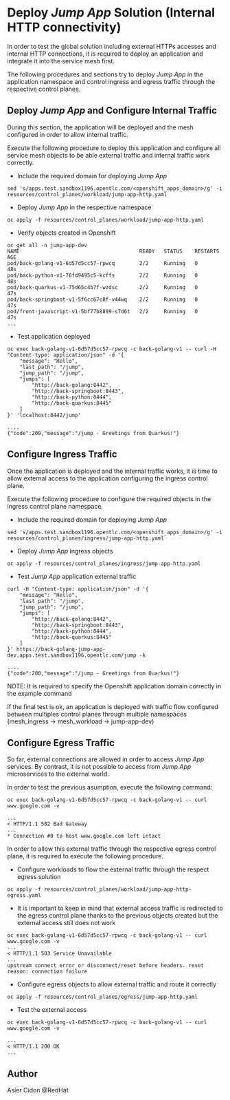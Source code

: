 # Deploy _Jump App_ Solution (Internal HTTP connectivity)

In order to test the global solution including external HTTPs accesses and internal HTTP connections, it is required to deploy an application and integrate it into the service mesh first.

The following procedures and sections try to deploy _Jump App_ in the application namespace and control ingress and egress traffic through the respective control planes.

## Deploy _Jump App_ and Configure Internal Traffic 

During this section, the application will be deployed and the mesh configured in order to allow internal traffic.

Execute the following procedure to deploy this application and configure all service mesh objects to be able external traffic and internal traffic work correctly.

- Include the required domain for deploying _Jump App_

```$bash
sed 's/apps.test.sandbox1196.opentlc.com/<openshift_apps_domain>/g' -i resources/control_planes/workload/jump-app-http.yaml
```

- Deploy _Jump App_ in the respective namespace

```$bash
oc apply -f resources/control_planes/workload/jump-app-http.yaml
```

- Verify objects created in Openshift

```$bash
oc get all -n jump-app-dev
NAME                                       READY   STATUS    RESTARTS   AGE
pod/back-golang-v1-6d57d5cc57-rpwcq        2/2     Running   0          48s
pod/back-python-v1-76fd9495c5-kcffs        2/2     Running   0          48s
pod/back-quarkus-v1-75d65c4b7f-wzdsc       2/2     Running   0          47s
pod/back-springboot-v1-5f6cc67c8f-v44wq    2/2     Running   0          47s
pod/front-javascript-v1-5bf77b8899-s7d6t   2/2     Running   0          47s
...
```

- Test application deployed

```$bash
oc exec back-golang-v1-6d57d5cc57-rpwcq -c back-golang-v1 -- curl -H "Content-type: application/json" -d '{
    "message": "Hello",
    "last_path": "/jump",
    "jump_path": "/jump",
    "jumps": [
        "http://back-golang:8442",
        "http://back-springboot:8443",
        "http://back-python:8444",
        "http://back-quarkus:8445"
    ]
}' 'localhost:8442/jump'

....
{"code":200,"message":"/jump - Greetings from Quarkus!"}

```

## Configure Ingress Traffic

Once the application is deployed and the internal traffic works, it is time to allow external access to the application configuring the ingress control plane. 

Execute the following procedure to configure the required objects in the ingress control plane namespace.

- Include the required domain for deploying _Jump App_

```$bash
sed 's/apps.test.sandbox1196.opentlc.com/<openshift_apps_domain>/g' -i resources/control_planes/ingress/jump-app-http.yaml
```

- Deploy _Jump App_ ingress objects

```$bash
oc apply -f resources/control_planes/ingress/jump-app-http.yaml
```

- Test _Jump App_ application external traffic

```$bash
curl -H "Content-type: application/json" -d '{
    "message": "Hello",
    "last_path": "/jump",
    "jump_path": "/jump",
    "jumps": [
        "http://back-golang:8442",
        "http://back-springboot:8443",
        "http://back-python:8444",
        "http://back-quarkus:8445"
    ]
}' https://back-golang-jump-app-dev.apps.test.sandbox1196.opentlc.com/jump -k

....
{"code":200,"message":"/jump - Greetings from Quarkus!"}
```

NOTE: It is required to specify the Openshift application domain correctly in the example command

If the final test is ok, an application is deployed with traffic flow configured between multiples control planes through multiple namespaces (mesh_ingress -> mesh_workload -> jump-app-dev)

## Configure Egress Traffic

So far, external connections are allowed in order to access _Jump App_ services. By contrast, it is not possible to access from _Jump App_ microservices to the external world.

In order to test the previous asumption, execute the following command:

```$bash
oc exec back-golang-v1-6d57d5cc57-rpwcq -c back-golang-v1 -- curl www.google.com -v

...
< HTTP/1.1 502 Bad Gateway
...
* Connection #0 to host www.google.com left intact
```

In order to allow this external traffic through the respective egress control plane, it is required to execute the following procedure.

- Configure workloads to flow the external traffic through the respect egress solution

```$bash
oc apply -f resources/control_planes/workload/jump-app-http-egress.yaml 
```

- It is important to keep in mind that external access traffic is redirected to the egress control plane thanks to the previous objects created but the external access still does not work 

```$bash
oc exec back-golang-v1-6d57d5cc57-rpwcq -c back-golang-v1 -- curl www.google.com -v
...
< HTTP/1.1 503 Service Unavailable
...
upstream connect error or disconnect/reset before headers. reset reason: connection failure
```

- Configure egress objects to allow external traffic and route it correctly

```$bash
oc apply -f resources/control_planes/egress/jump-app-http.yaml
```

- Test the external access

```$bash
oc exec back-golang-v1-6d57d5cc57-rpwcq -c back-golang-v1 -- curl www.google.com -v

...
< HTTP/1.1 200 OK
...
```

## Author

Asier Cidon @RedHat
